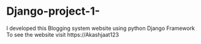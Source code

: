 # Django-project-1-
I developed this Blogging system website using python Django Framework To see the website visit https://Akashjaat123
